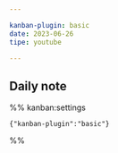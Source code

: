 ```yaml
---

kanban-plugin: basic
date: 2023-06-26
tipe: youtube

---
```


## Daily note





%% kanban:settings
```
{"kanban-plugin":"basic"}
```
%%